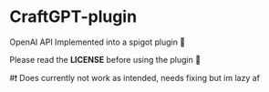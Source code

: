 # CraftGPT-plugin
OpenAI API Implemented into a spigot plugin 🚀

Please read the **LICENSE** before using the plugin 🤗

#❗ Does currently not work as intended, needs fixing but im lazy af
